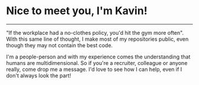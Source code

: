 # Nice to meet you, I'm Kavin! #
----

"If the workplace had a no-clothes policy, you'd hit the gym more often". <br />
With this same line of thought, I make most of my repositories public, even though they may not contain the best code.

I'm a people-person and with my experience comes the understanding that humans are multidimensional. So if you're a recruiter, colleague or anyone really, come drop me a message.
I'd love to see how I can help, even if I don't always look the part!
